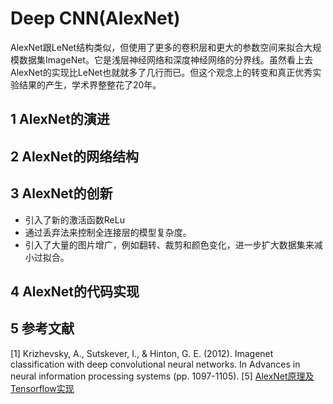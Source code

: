 # Deep CNN(AlexNet)

AlexNet跟LeNet结构类似，但使用了更多的卷积层和更大的参数空间来拟合大规模数据集ImageNet。它是浅层神经网络和深度神经网络的分界线。虽然看上去AlexNet的实现比LeNet也就就多了几行而已。但这个观念上的转变和真正优秀实验结果的产生，学术界整整花了20年。

## 1 AlexNet的演进

## 2 AlexNet的网络结构

## 3 AlexNet的创新

- 引入了新的激活函数ReLu
- 通过丢弃法来控制全连接层的模型复杂度。
- 引入了大量的图片增广，例如翻转、裁剪和颜色变化，进一步扩大数据集来减小过拟合。

## 4 AlexNet的代码实现

## 5 参考文献

[1] Krizhevsky, A., Sutskever, I., & Hinton, G. E. (2012). Imagenet classification with deep convolutional neural networks. In Advances in neural information processing systems (pp. 1097-1105).
[5] [AlexNet原理及Tensorflow实现](https://blog.csdn.net/taoyanqi8932/article/details/71081390)